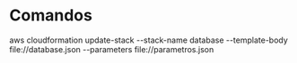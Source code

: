 # Comandos

aws cloudformation update-stack --stack-name database --template-body file://database.json --parameters file://parametros.json